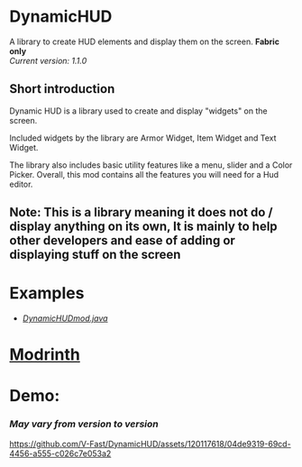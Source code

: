 # DynamicHUD
A library to create HUD elements and display them on the screen. **Fabric only**\
_Current version: 1.1.0_

## Short introduction
Dynamic HUD is a library used to create and display "widgets" on the screen.

Included widgets by the library are Armor Widget, Item Widget and Text Widget. 

The library also includes basic utility features like a menu, slider and a Color Picker. Overall, this mod contains all the features you will need for a Hud editor. 

## Note: This is a library meaning it does not do / display anything on its own, It is mainly to help other developers and ease of adding or displaying stuff on the screen

# Examples
- [_DynamicHUDmod.java_](src/main/java/com/tanishisherewith/dynamichud/DynamicHUDmod.java)

# [Modrinth](https://modrinth.com/mod/dynamichud)


# Demo:
### *May vary from version to version*

https://github.com/V-Fast/DynamicHUD/assets/120117618/04de9319-69cd-4456-a555-c026c7e053a2











